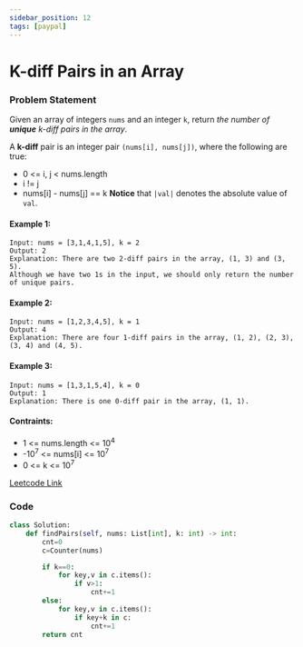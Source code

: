 ```yaml
---
sidebar_position: 12
tags: [paypal]
---
```


# K-diff Pairs in an Array

### Problem Statement

Given an array of integers `nums` and an integer `k`, return _the number of **unique** k-diff pairs in the array_.

A **k-diff** pair is an integer pair `(nums[i], nums[j])`, where the following are true:

- 0 <= i, j < nums.length
- i != j
- nums[i] - nums[j] == k
  **Notice** that `|val|` denotes the absolute value of `val`.

#### Example 1:

```
Input: nums = [3,1,4,1,5], k = 2
Output: 2
Explanation: There are two 2-diff pairs in the array, (1, 3) and (3, 5).
Although we have two 1s in the input, we should only return the number of unique pairs.
```

#### Example 2:

```
Input: nums = [1,2,3,4,5], k = 1
Output: 4
Explanation: There are four 1-diff pairs in the array, (1, 2), (2, 3), (3, 4) and (4, 5).
```

#### Example 3:

```
Input: nums = [1,3,1,5,4], k = 0
Output: 1
Explanation: There is one 0-diff pair in the array, (1, 1).
```

#### Contraints:

- 1 <= nums.length <= 10<sup>4</sup>
- -10<sup>7</sup> <= nums[i] <= 10<sup>7</sup>
- 0 <= k <= 10<sup>7</sup>

[Leetcode Link](https://leetcode.com/problems/k-diff-pairs-in-an-array/)

### Code

```python title="Python"
class Solution:
    def findPairs(self, nums: List[int], k: int) -> int:
        cnt=0
        c=Counter(nums)

        if k==0:
            for key,v in c.items():
                if v>1:
                    cnt+=1
        else:
            for key,v in c.items():
                if key+k in c:
                    cnt+=1
        return cnt

```
